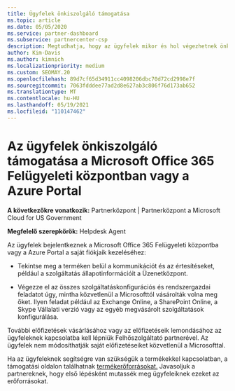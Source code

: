 ```yaml
---
title: Ügyfelek önkiszolgáló támogatása
ms.topic: article
ms.date: 05/05/2020
ms.service: partner-dashboard
ms.subservice: partnercenter-csp
description: Megtudhatja, hogy az ügyfelek mikor és hol végezhetnek önkiszolgáló támogatást a saját fiókjaik kezeléséhez, és mikor érdemes kapcsolatba lépniük a Felhőszolgáltató partnerével.
author: Kim-Davis
ms.author: kimnich
ms.localizationpriority: medium
ms.custom: SEOMAY.20
ms.openlocfilehash: 89d7cf65d34911cc4098206dbc70d72cd2998e7f
ms.sourcegitcommit: 7063fdddee77ad2d8e627ab3c806f76d173ab652
ms.translationtype: MT
ms.contentlocale: hu-HU
ms.lasthandoff: 05/19/2021
ms.locfileid: "110147462"
---
```

# <a name="customer-self-support-through-microsoft-office-365-admin-center-or-through-the-azure-portal"></a>Az ügyfelek önkiszolgáló támogatása a Microsoft Office 365 Felügyeleti központban vagy a Azure Portal

**A következőkre vonatkozik:** Partnerközpont | Partnerközpont a Microsoft Cloud for US Government

**Megfelelő szerepkörök:** Helpdesk Agent

Az ügyfelek bejelentkeznek a Microsoft Office 365 Felügyeleti központba vagy a Azure Portal a saját fiókjaik kezeléséhez:

- Tekintse meg a terméken belül a kommunikációt és az értesítéseket, például a szolgáltatás állapotinformációit a Üzenetközpont.

- Végezze el az összes szolgáltatáskonfigurációs és rendszergazdai feladatot úgy, mintha közvetlenül a Microsofttól vásárolták volna meg őket. Ilyen feladat például az Exchange Online, a SharePoint Online, a Skype Vállalati verzió vagy az egyéb megvásárolt szolgáltatások konfigurálása.

További előfizetések vásárlásához vagy az előfizetéseik lemondásához az ügyfeleknek kapcsolatba kell lépniük Felhőszolgáltató partnerével. Az ügyfelek nem módosíthatják saját előfizetéseiket közvetlenül a Microsofttal.

Ha az ügyfeleknek segítségre van szükségük a termékekkel kapcsolatban, a támogatási oldalon találhatnak [termékerőforrásokat.](https://partnercenter.microsoft.com/partner/support) Javasoljuk a partnereknek, hogy első lépésként mutassék meg ügyfeleiknek ezeket az erőforrásokat.

 

 



